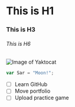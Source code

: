 # This is H1
### This is H3
###### This is H6

![Image of Yaktocat]((https://octodex.github.com/images/yaktocat.png))

```javascript
var Sar = "Moon!";
```

- [ ] Learn GitHub
- [ ] Move portfolio
- [ ] Upload practice game
